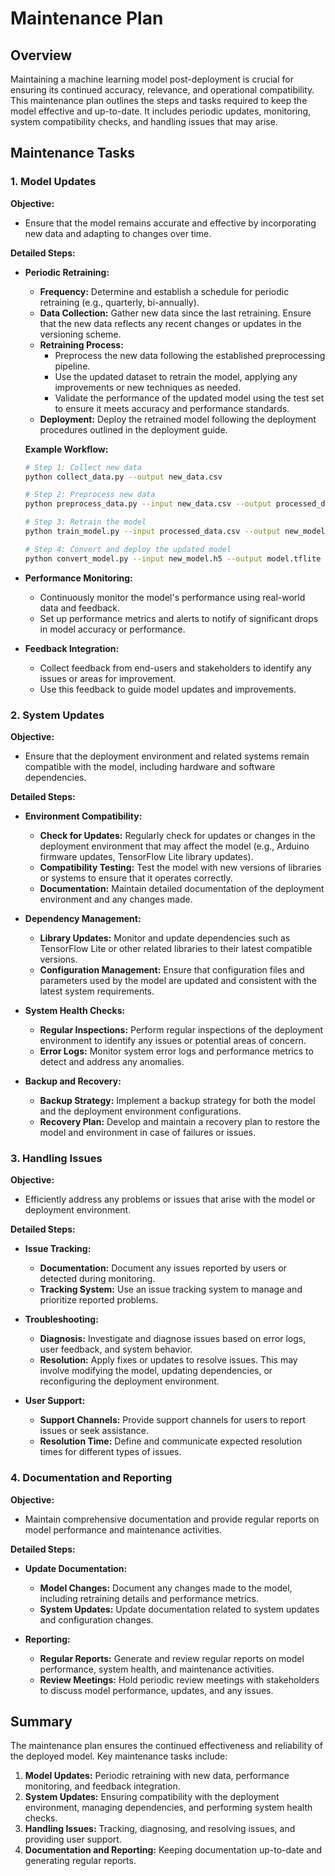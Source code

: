 # Maintenance Plan

## Overview

Maintaining a machine learning model post-deployment is crucial for ensuring its continued accuracy, relevance, and operational compatibility. This maintenance plan outlines the steps and tasks required to keep the model effective and up-to-date. It includes periodic updates, monitoring, system compatibility checks, and handling issues that may arise.

## Maintenance Tasks

### 1. **Model Updates**

**Objective:**
- Ensure that the model remains accurate and effective by incorporating new data and adapting to changes over time.

**Detailed Steps:**

- **Periodic Retraining:**
  - **Frequency:** Determine and establish a schedule for periodic retraining (e.g., quarterly, bi-annually).
  - **Data Collection:** Gather new data since the last retraining. Ensure that the new data reflects any recent changes or updates in the versioning scheme.
  - **Retraining Process:** 
    - Preprocess the new data following the established preprocessing pipeline.
    - Use the updated dataset to retrain the model, applying any improvements or new techniques as needed.
    - Validate the performance of the updated model using the test set to ensure it meets accuracy and performance standards.
  - **Deployment:** Deploy the retrained model following the deployment procedures outlined in the deployment guide.

  **Example Workflow:**

  ```bash
  # Step 1: Collect new data
  python collect_data.py --output new_data.csv

  # Step 2: Preprocess new data
  python preprocess_data.py --input new_data.csv --output processed_data.csv

  # Step 3: Retrain the model
  python train_model.py --input processed_data.csv --output new_model.h5

  # Step 4: Convert and deploy the updated model
  python convert_model.py --input new_model.h5 --output model.tflite
  ```

- **Performance Monitoring:**
  - Continuously monitor the model's performance using real-world data and feedback.
  - Set up performance metrics and alerts to notify of significant drops in model accuracy or performance.

- **Feedback Integration:**
  - Collect feedback from end-users and stakeholders to identify any issues or areas for improvement.
  - Use this feedback to guide model updates and improvements.

### 2. **System Updates**

**Objective:**
- Ensure that the deployment environment and related systems remain compatible with the model, including hardware and software dependencies.

**Detailed Steps:**

- **Environment Compatibility:**
  - **Check for Updates:** Regularly check for updates or changes in the deployment environment that may affect the model (e.g., Arduino firmware updates, TensorFlow Lite library updates).
  - **Compatibility Testing:** Test the model with new versions of libraries or systems to ensure that it operates correctly.
  - **Documentation:** Maintain detailed documentation of the deployment environment and any changes made.

- **Dependency Management:**
  - **Library Updates:** Monitor and update dependencies such as TensorFlow Lite or other related libraries to their latest compatible versions.
  - **Configuration Management:** Ensure that configuration files and parameters used by the model are updated and consistent with the latest system requirements.

- **System Health Checks:**
  - **Regular Inspections:** Perform regular inspections of the deployment environment to identify any issues or potential areas of concern.
  - **Error Logs:** Monitor system error logs and performance metrics to detect and address any anomalies.

- **Backup and Recovery:**
  - **Backup Strategy:** Implement a backup strategy for both the model and the deployment environment configurations.
  - **Recovery Plan:** Develop and maintain a recovery plan to restore the model and environment in case of failures or issues.

### 3. **Handling Issues**

**Objective:**
- Efficiently address any problems or issues that arise with the model or deployment environment.

**Detailed Steps:**

- **Issue Tracking:**
  - **Documentation:** Document any issues reported by users or detected during monitoring.
  - **Tracking System:** Use an issue tracking system to manage and prioritize reported problems.

- **Troubleshooting:**
  - **Diagnosis:** Investigate and diagnose issues based on error logs, user feedback, and system behavior.
  - **Resolution:** Apply fixes or updates to resolve issues. This may involve modifying the model, updating dependencies, or reconfiguring the deployment environment.

- **User Support:**
  - **Support Channels:** Provide support channels for users to report issues or seek assistance.
  - **Resolution Time:** Define and communicate expected resolution times for different types of issues.

### 4. **Documentation and Reporting**

**Objective:**
- Maintain comprehensive documentation and provide regular reports on model performance and maintenance activities.

**Detailed Steps:**

- **Update Documentation:**
  - **Model Changes:** Document any changes made to the model, including retraining details and performance metrics.
  - **System Updates:** Update documentation related to system updates and configuration changes.

- **Reporting:**
  - **Regular Reports:** Generate and review regular reports on model performance, system health, and maintenance activities.
  - **Review Meetings:** Hold periodic review meetings with stakeholders to discuss model performance, updates, and any issues.

## Summary

The maintenance plan ensures the continued effectiveness and reliability of the deployed model. Key maintenance tasks include:

1. **Model Updates:** Periodic retraining with new data, performance monitoring, and feedback integration.
2. **System Updates:** Ensuring compatibility with the deployment environment, managing dependencies, and performing system health checks.
3. **Handling Issues:** Tracking, diagnosing, and resolving issues, and providing user support.
4. **Documentation and Reporting:** Keeping documentation up-to-date and generating regular reports.
